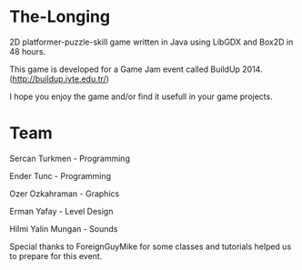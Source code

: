 The-Longing
===========

2D platformer-puzzle-skill game written in Java using LibGDX and Box2D in 48 hours.


This game is developed for a Game Jam event called BuildUp 2014. (http://buildup.iyte.edu.tr/)

I hope you enjoy the game and/or find it usefull in your game projects.


Team
===========

Sercan Turkmen - Programming 

Ender Tunc - Programming

Ozer Ozkahraman - Graphics

Erman Yafay - Level Design

Hilmi Yalin Mungan - Sounds


Special thanks to ForeignGuyMike for some classes and tutorials helped us to prepare for this event.
